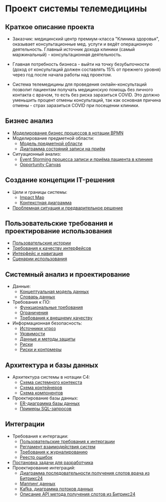 # Проект системы телемедицины

## Краткое описание проекта

* Заказчик: медицинский центр премиум-класса "Клиника здоровья", оказывает консультационные мед. услуги и ведёт операционную деятельность. Главный источник дохода клиники (самый маржинальный) - консультационная деятельность.

* Главная потребность бизнеса - выйти на точку безубыточности (доход от консультаций должен составлять 15% от прежнего уровня) через год после начала работы над проектом.

* Система телемедицины для проведения онлайн-консультаций позволит пациентам получать медицинскую помощь без личного контакта с врачом, то есть без риска заразиться COVID. Это должно уменьшить процент отмены консультаций, так как основная причина отмены - страх заразиться COVID при посещении клиники.

## Бизнес анализ

- [Моделирование бизнес процессов в нотации BPMN](./business/bpmn_page.md)
- Моделирование предметной области:
  - [Модель предметной области](./business/domain_model.jpg)
  - [Диаграмма состояний записи на приём](./business/state_chart.jpg)
- Ситуационный анализ:
  - [Event Storming процесса записи и приёма пациента в клинике](./business/event_storming_as_is.jpg)
  - [Opportunity Canvas](./business/opportunity_canvas.jpg)

## Создание концепции IT-решения

- Цели и границы системы:
  - [Impact Map](./concept/impact_map.jpg)
  - [Контекстная диаграмма](./concept/context_diagram.jpg)
- [Проблемная ситуация и предварительное решение](./concept/problem_and_decision.md)


## Пользовательские требования и проектирование использования

- [Пользовательские истории](./usm/usm_page.md)
- [Требования к качеству интерфейсов](./interfaces/requirements.md)
- [Интерфейс и навигация](./interfaces/interfaces_page.md)
- [Сценарии использования](./use_case/uc_page.md)
    

## Системный анализ и проектирование

- Данные:
  - [Концептуальная модель данных](./data/concept_data_model.jpg)
  - [Словарь данных](./data/data_dict.md)
- Требования к ПО:
  - [Функциональные требования]()
  - [Ограничения]()
  - [Требования к внешнему качеству]()
- Информационная безопасность:
  - [Источники угроз]()
  - [Уязвимости]()
  - [Данные и методы защиты]()
  - [Риски]()
  - [Риски и контрмеры]()

## Архитектура и базы данных

- Архитектура системы в нотации C4:
  - [Схема системного контекста]()
  - [Схема контейнеров]()
  - [Схема компонентов]()
- Проектирование базы данных:
  - [ER-диаграмма базы данных](./data/erd.jpg)
  - [Примеры SQL-запросов]()

## Интеграции

- Требования к интергации:
  - [Пользовательские требования к интергации]()
  - [Регламент взаимодействия систем]()
  - [Требования к журналированию]()
  - [Реестр ошибок]()
- [Постановка задачи для разработчика]()
- Проектирование интеграций:
  - [Диаграмма последовательности получения слотов врача из Битрикс24]()
  - [Маппинг данных]()
  - [Kafka, диаграмма потоков данных]()
  - [Описание API метода получения слотов из Битрикс24]()

